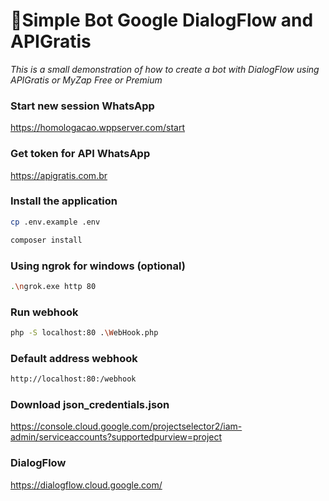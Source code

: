# 🦜Simple Bot Google DialogFlow and APIGratis
_This is a small demonstration of how to create a bot with DialogFlow using APIGratis or MyZap Free or Premium_

### Start new session WhatsApp
https://homologacao.wppserver.com/start

### Get token for API WhatsApp
https://apigratis.com.br

### Install the application

```bash
cp .env.example .env
```

```bash
composer install
```

### Using ngrok for windows (optional)

```bash
.\ngrok.exe http 80
```

### Run webhook
```bash
php -S localhost:80 .\WebHook.php
```

### Default address webhook
```bash
http://localhost:80:/webhook
```

### Download json_credentials.json
https://console.cloud.google.com/projectselector2/iam-admin/serviceaccounts?supportedpurview=project

### DialogFlow 
https://dialogflow.cloud.google.com/


